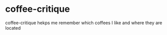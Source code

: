 # coffee-critique
coffee-critique hekps me remember which coffees I like and where they are located
